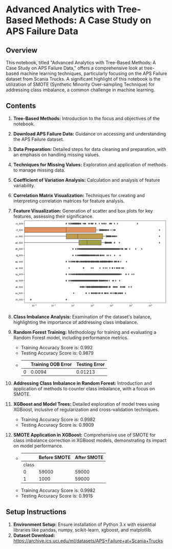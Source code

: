 # Advanced Analytics with Tree-Based Methods: A Case Study on APS Failure Data

## Overview
This notebook, titled "Advanced Analytics with Tree-Based Methods: A Case Study on APS Failure Data," offers a comprehensive look at tree-based machine learning techniques, particularly focusing on the APS Failure dataset from Scania Trucks. A significant highlight of this notebook is the utilization of SMOTE (Synthetic Minority Over-sampling Technique) for addressing class imbalance, a common challenge in machine learning.

## Contents
1. <strong>Tree-Based Methods:</strong> Introduction to the focus and objectives of the notebook.
2. <strong>Download APS Failure Data:</strong> Guidance on accessing and understanding the APS Failure dataset.
3. <strong>Data Preparation:</strong> Detailed steps for data cleaning and preparation, with an emphasis on handling missing values.
4. <strong>Techniques for Missing Values:</strong> Exploration and application of methods to manage missing data.
5. <strong>Coefficient of Variation Analysis:</strong> Calculation and analysis of feature variability.
6. <strong>Correlation Matrix Visualization:</strong> Techniques for creating and interpreting correlation matrices for feature analysis.
7. <strong>Feature Visualization:</strong> Generation of scatter and box plots for key features, assessing their significance.
   ![box plots for selected features](readme_images/selected_feature_boxplot.png "box plots for selected features")
8. <strong>Class Imbalance Analysis:</strong> Examination of the dataset's balance, highlighting the importance of addressing class imbalance.
9. <strong>Random Forest Training:</strong> Methodology for training and evaluating a Random Forest model, including performance metrics.
    - Training Accuracy Score is: 0.992
    - Testing Accuracy Score is: 0.9879
    - |    | Training OOB Error	 | Testing Error  |
      |----| ------------------- | -------------- |
      | 0  | 0.0094              | 0.01213        |


10. <strong>Addressing Class Imbalance in Random Forest:</strong> Introduction and application of methods to counter class imbalance, with a focus on SMOTE.
11. <strong>XGBoost and Model Trees:</strong> Detailed exploration of model trees using XGBoost, inclusive of regularization and cross-validation techniques.

    - Training Accuracy Score is: 0.9982
    - Testing Accuracy Score is: 0.9909
13. <strong>SMOTE Application in XGBoost:</strong> Comprehensive use of SMOTE for class imbalance correction in XGBoost models, demonstrating its impact on model performance.
    
    - |        | Before SMOTE	 | After SMOTE  |
      |--------| ------------- | ------------ |
      | class  |               |              |
      | 0      | 59000         | 59000        |
      | 1      | 1000          | 59000        |
    - Training Accuracy Score is: 0.9982
    - Testing Accuracy Score is: 0.9915

## Setup Instructions
1. <strong>Environment Setup:</strong> Ensure installation of Python 3.x with essential libraries like pandas, numpy, scikit-learn, xgboost, and matplotlib.
2. <strong>Dataset Download:</strong> https://archive.ics.uci.edu/ml/datasets/APS+Failure+at+Scania+Trucks


